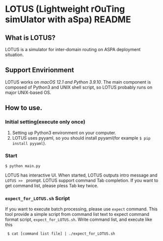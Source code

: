 # LOTUS (Lightweight rOuTing simUlator with aSpa) README

## What is LOTUS?

LOTUS is a simulator for inter-domain routing on ASPA deployment situation.

## Support Envirionment

LOTUS works on *macOS 12.1 and Python 3.9.10*.
The main component is composed of Python3 and UNIX shell script, so LOTUS probably runs on major UNIX-based OS.

## How to use.

### Initial setting(execute only once)

1. Setting up Python3 environment on your computer.
2. LOTUS uses pyyaml, so you should install pyyaml(for example `$ pip install pyyaml`).

### Start

`$ python main.py `

LOTUS has interactive UI.
When started, LOTUS outputs intro message and `LOTUS >> ` prompt.
LOTUS support command Tab completion.
If you want to get command list, please pless Tab key twice.

### `expect_for_LOTUS.sh` Script

If you want to execute batch processing, please use `expect` command.
This tool provide a simple script from command list text to expect command format script, `expect_for_LOTUS.sh`.
Write command list, and execute like this

` $ cat [command list file] | ./expect_for_LOTUS.sh`
